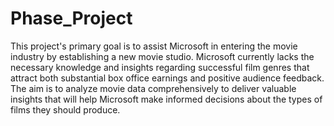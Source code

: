 # Phase_Project

This project's primary goal is to assist Microsoft in entering the movie industry by establishing a new movie studio. Microsoft currently lacks the necessary knowledge and insights regarding successful film genres that attract both substantial box office earnings and positive audience feedback. The aim is to analyze movie data comprehensively to deliver valuable insights that will help Microsoft make informed decisions about the types of films they should produce.
